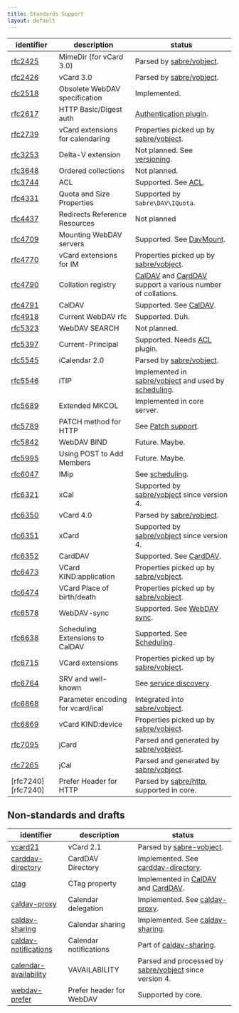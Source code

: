 ```yaml
---
title: Standards Support
layout: default
---
```


| identifier         | description                       | status
| ------------------ | --------------------------------- | ------
| [rfc2425][rfc2425] | MimeDir (for vCard 3.0)           | Parsed by [sabre/vobject][vobject].
| [rfc2426][rfc2426] | vCard 3.0                         | Parsed by [sabre/vobject][vobject].
| [rfc2518][rfc2518] | Obsolete WebDAV specification     | Implemented.
| [rfc2617][rfc2617] | HTTP Basic/Digest auth            | [Authentication plugin][2].
| [rfc2739][rfc2739] | vCard extensions for calendaring  | Properties picked up by [sabre/vobject][vobject].
| [rfc3253][rfc3253] | Delta-V extension                 | Not planned. See [versioning][3].
| [rfc3648][rfc3648] | Ordered collections               | Not planned.
| [rfc3744][rfc3744] | ACL                               | Supported. See [ACL][4].
| [rfc4331][rfc4331] | Quota and Size Properties         | Supported by `Sabre\DAV\IQuota`.
| [rfc4437][rfc4437] | Redirects Reference Resources     | Not planned
| [rfc4709][rfc4709] | Mounting WebDAV servers           | Supported. See [DavMount][5].
| [rfc4770][rfc4770] | vCard extensions for IM           | Properties picked up by [sabre/vobject][vobject].
| [rfc4790][rfc4790] | Collation registry                | [CalDAV][6] and [CardDAV][7] support a various number of collations.
| [rfc4791][rfc4791] | CalDAV                            | Supported. See [CalDAV][6].
| [rfc4918][rfc4918] | Current WebDAV rfc                | Supported. Duh.
| [rfc5323][rfc5323] | WebDAV SEARCH                     | Not planned.
| [rfc5397][rfc5397] | Current-Principal                 | Supported. Needs [ACL][4] plugin.
| [rfc5545][rfc5545] | iCalendar 2.0                     | Parsed by [sabre/vobject][vobject].
| [rfc5546][rfc5546] | iTIP                              | Implemented in [sabre/vobject][25] and used by [scheduling][24].
| [rfc5689][rfc5689] | Extended MKCOL                    | Implemented in core server.
| [rfc5789][rfc5789] | PATCH method for HTTP             | See [Patch support][8].
| [rfc5842][rfc5842] | WebDAV BIND                       | Future. Maybe.
| [rfc5995][rfc5995] | Using POST to Add Members         | Future. Maybe.
| [rfc6047][rfc6047] | IMip                              | See [scheduling][24].
| [rfc6321][rfc6321] | xCal                              | Supported by [sabre/vobject][vobject] since version 4.
| [rfc6350][rfc6350] | vCard 4.0                         | Parsed by [sabre/vobject][vobject].
| [rfc6351][rfc6351] | xCard                             | Supported by [sabre/vobject][vobject] since version 4.
| [rfc6352][rfc6352] | CardDAV                           | Supported. See [CardDAV][7].
| [rfc6473][rfc6473] | VCard KIND:application            | Properties picked up by [sabre/vobject][vobject].
| [rfc6474][rfc6474] | VCard Place of birth/death        | Properties picked up by [sabre/vobject][vobject].
| [rfc6578][rfc6578] | WebDAV-sync                       | Supported. See [WebDAV sync][9].
| [rfc6638][rfc6638] | Scheduling Extensions to CalDAV   | Supported. See [Scheduling][24].
| [rfc6715][rfc6715] | VCard extensions                  | Properties picked up by [sabre/vobject][vobject].
| [rfc6764][rfc6764] | SRV and well-known                | See [service discovery][20].
| [rfc6868][rfc6868] | Parameter encoding for vcard/ical | Integrated into [sabre/vobject][vobject].
| [rfc6869][rfc6869] | vCard KIND:device                 | Properties picked up by [sabre/vobject][vobject].
| [rfc7095][rfc7095] | jCard                             | Parsed and generated by [sabre/vobject][vobject].
| [rfc7265][rfc7265] | jCal                              | Parsed and generated by [sabre/vobject][vobject].
| [rfc7240][rfc7240] | Prefer Header for HTTP            | Parsed by [sabre/http][http], supported in core.


Non-standards and drafts
------------------------

| identifier                  | description                      | status
| --------------------------- | -------------------------------- | ------
| [vcard21][21]               | vCard 2.1                        | Parsed by [sabre-vobject][vobject].
| [carddav-directory][10]     | CardDAV Directory                | Implemented. See [carddav-directory][11].
| [ctag][12]                  | CTag property                    | Implemented in [CalDAV][6] and [CardDAV][7].
| [caldav-proxy][13]          | Calendar delegation              | Implemented. See [caldav-proxy][14].
| [caldav-sharing][15]        | Calendar sharing                 | Implemented. See [caldav-sharing][16].
| [caldav-notifications][17]  | Calendar notifications           | Part of [caldav-sharing][16].
| [calendar-availability][26] | VAVAILABILITY                    | Parsed and processed by [sabre/vobject][vobject] since version 4.
| [webdav-prefer][22]         | Prefer header for WebDAV         | Supported by core.

[rfc2425]: http://tools.ietf.org/html/rfc2425
[rfc2426]: http://tools.ietf.org/html/rfc2426
[rfc2617]: http://tools.ietf.org/html/rfc2617
[rfc2518]: http://tools.ietf.org/html/rfc2518
[rfc2739]: http://tools.ietf.org/html/rfc2738
[rfc3253]: http://tools.ietf.org/html/rfc3253
[rfc3648]: http://tools.ietf.org/html/rfc3648
[rfc3744]: http://tools.ietf.org/html/rfc3744
[rfc4331]: http://tools.ietf.org/html/rfc4331
[rfc4437]: http://tools.ietf.org/html/rfc4437
[rfc4709]: http://tools.ietf.org/html/rfc4709
[rfc4770]: http://tools.ietf.org/html/rfc4770
[rfc4790]: http://tools.ietf.org/html/rfc4790
[rfc4791]: http://tools.ietf.org/html/rfc4791
[rfc4918]: http://tools.ietf.org/html/rfc4918
[rfc5323]: http://tools.ietf.org/html/rfc5323
[rfc5397]: http://tools.ietf.org/html/rfc5397
[rfc5545]: http://tools.ietf.org/html/rfc5545
[rfc5546]: http://tools.ietf.org/html/rfc5546
[rfc5689]: http://tools.ietf.org/html/rfc5689
[rfc5789]: http://tools.ietf.org/html/rfc5789
[rfc5842]: http://tools.ietf.org/html/rfc5842
[rfc5995]: http://tools.ietf.org/html/rfc5995
[rfc6047]: http://tools.ietf.org/html/rfc6047
[rfc6321]: http://tools.ietf.org/html/rfc6321
[rfc6350]: http://tools.ietf.org/html/rfc6350
[rfc6351]: http://tools.ietf.org/html/rfc6351
[rfc6352]: http://tools.ietf.org/html/rfc6352
[rfc6473]: http://tools.ietf.org/html/rfc6473
[rfc6474]: http://tools.ietf.org/html/rfc6474
[rfc6578]: http://tools.ietf.org/html/rfc6578
[rfc6638]: http://tools.ietf.org/html/rfc6638
[rfc6715]: http://tools.ietf.org/html/rfc6715
[rfc6764]: http://tools.ietf.org/html/rfc6764
[rfc6868]: http://tools.ietf.org/html/rfc6868
[rfc6869]: http://tools.ietf.org/html/rfc6869
[rfc7095]: http://tools.ietf.org/html/rfc7095
[rfc7265]: http://tools.ietf.org/html/rfc7265

[vobject]: /vobject/
[http]: /http/

[2]: /dav/authentication/
[3]: /dav/versioning/
[4]: /dav/acl/
[5]: /dav/davmount/
[6]: /dav/caldav/
[7]: /dav/carddav/
[8]: /dav/http-patch/
[9]: /dav/sync/
[10]: http://tools.ietf.org/html/draft-daboo-carddav-directory-gateway
[11]: /dav/carddav-directory
[12]: https://trac.calendarserver.org/browser/CalendarServer/trunk/doc/Extensions/caldav-ctag.txt
[13]: http://svn.calendarserver.org/repository/calendarserver/CalendarServer/trunk/doc/Extensions/caldav-proxy.txt
[14]: /dav/caldav-proxy
[15]: http://svn.calendarserver.org/repository/calendarserver/CalendarServer/trunk/doc/Extensions/caldav-sharing.txt
[16]: /dav/caldav-sharing
[17]: http://svn.calendarserver.org/repository/calendarserver/CalendarServer/trunk/doc/Extensions/caldav-notifications.txt
[20]: /dav/service-discovery/
[21]: http://www.imc.org/pdi/vcard-21.txt
[22]: http://tools.ietf.org/html/draft-murchison-webdav-prefer-08
[24]: /dav/scheduling/
[25]: /vobject/itip/
[26]: https://tools.ietf.org/html/draft-daboo-calendar-availability-05
